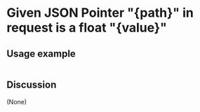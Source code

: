 
Given JSON Pointer "{path}" in request is a float "{value}"
=============================================================================================================

Usage example
-------------

```
```

Discussion
----------

(None)